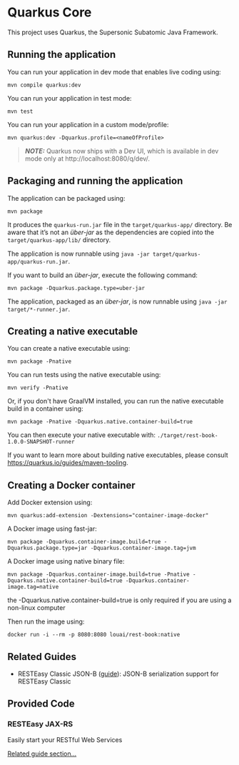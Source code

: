 # Quarkus Core

This project uses Quarkus, the Supersonic Subatomic Java Framework.

## Running the application

You can run your application in dev mode that enables live coding using:
```shell script
mvn compile quarkus:dev
```

You can run your application in test mode:
```shell script
mvn test
```

You can run your application in a custom mode/profile:
```shell script
mvn quarkus:dev -Dquarkus.profile=<nameOfProfile>
```

> **_NOTE:_**  Quarkus now ships with a Dev UI, which is available in dev mode only at http://localhost:8080/q/dev/.
## Packaging and running the application

The application can be packaged using:
```shell script
mvn package
```
It produces the `quarkus-run.jar` file in the `target/quarkus-app/` directory.
Be aware that it’s not an _über-jar_ as the dependencies are copied into the `target/quarkus-app/lib/` directory.

The application is now runnable using `java -jar target/quarkus-app/quarkus-run.jar`.

If you want to build an _über-jar_, execute the following command:
```shell script
mvn package -Dquarkus.package.type=uber-jar
```

The application, packaged as an _über-jar_, is now runnable using `java -jar target/*-runner.jar`.

## Creating a native executable

You can create a native executable using:
```shell script
mvn package -Pnative
```
You can run tests using the native executable using:
```shell script
mvn verify -Pnative
```
Or, if you don't have GraalVM installed, you can run the native executable build in a container using:
```shell script
mvn package -Pnative -Dquarkus.native.container-build=true
```
You can then execute your native executable with: `./target/rest-book-1.0.0-SNAPSHOT-runner`

If you want to learn more about building native executables, please consult https://quarkus.io/guides/maven-tooling.

## Creating a Docker container

Add Docker extension using:
```shell script
mvn quarkus:add-extension -Dextensions="container-image-docker"
```
A Docker image using fast-jar:
```shell script
mvn package -Dquarkus.container-image.build=true -Dquarkus.package.type=jar -Dquarkus.container-image.tag=jvm
```

A Docker image using native binary file:
```shell script
mvn package -Dquarkus.container-image.build=true -Pnative -Dquarkus.native.container-build=true -Dquarkus.container-image.tag=native
```
the -Dquarkus.native.container-build=true is only required if you are using a non-linux computer

Then run the image using:
```shell script
docker run -i --rm -p 8080:8080 louai/rest-book:native
```

## Related Guides

- RESTEasy Classic JSON-B ([guide](https://quarkus.io/guides/rest-json)): JSON-B serialization support for RESTEasy Classic

## Provided Code

### RESTEasy JAX-RS

Easily start your RESTful Web Services

[Related guide section...](https://quarkus.io/guides/getting-started#the-jax-rs-resources)
